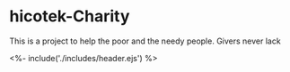 # hicotek-Charity
This is a project to help the poor and the needy people. Givers never lack


<%- include('./includes/header.ejs') %>
<!-- <link rel="stylesheet" href="/css/product.css"> -->

<!-- Custom styles for this template -->
<link href='css/registration.css' rel="stylesheet">
</head>

<body>
    <style>
        .bd-placeholder-img {
            font-size: 1.125rem;
            text-anchor: middle;
            -webkit-user-select: none;
            -moz-user-select: none;
            -ms-user-select: none;
            user-select: none;
        }

        @media (min-width: 768px) {
            .bd-placeholder-img-lg {
                font-size: 3.5rem;
            }
        }
    </style>
    <main>
        <h1>Register Form</h1>
        <form action="/register" method="POST">



            <% if (errorMessage) { %>
            <div class="user-message user-message--error"><%= errorMessage %></div>
            <% } %>


            </h2>
            <div>
                <h1>

                </h1>

                <input placeholder="username" name="username" value="<%=oldInput.username%>" />
            </div>

            <div>


                <input placeholder="Firstname" name="firstname" value="<%=oldInput.firstname%>" />
            </div>


            <div>
                <input placeholder="lastname" name="lastname" value="<%=oldInput.lastname%>" />
            </div>

            <div>
                <input placeholder="Email" name="email" value="<%=oldInput.email%>" />
            </div>


            <div>
                <input placeholder="country" name="country" value="<%=oldInput.country%>" />
            </div>


            <div>
                <input placeholder="Password" name="password" />
            </div>

            <button type="submit">Register</button>

        </form>



       
    </main>
    <%- include('./includes/footer.ejs') %>











    //login

    <%- include('./includes/header.ejs') %>
<!-- <link rel="stylesheet" href="/css/product.css"> -->
</head>

<body>

    <main>
        <h1>Login</h1>
        <%=errorMessage%>
        <form action="/login" method="POST">
            <div>
                <input placeholder="username" name="username" />
            </div>
            <div>
                <input placeholder="Password" name="password" />
            </div>

            <button type="submit">Loin</button>

        </form>
    </main>
    <%- include('./includes/footer.ejs') %>



//home

<%- include('./includes/header.ejs') %>
<!-- <link rel="stylesheet" href="/css/product.css"> -->
</head>

<body>

    <main>
        <h1>Welcome to ....Charity</h1>
    </main>
    <%- include('./includes/footer.ejs') %>



    //header
    <!-- <!DOCTYPE html>
<html lang="en">

<head>
    <meta charset="UTF-8">
    <meta name="viewport" content="width=device-width, initial-scale=1.0">
    <meta http-equiv="X-UA-Compatible" content="ie=edge">
    <!-- Bootstrap CSS -->
    <!-- <link rel="stylesheet" href="https://stackpath.bootstrapcdn.com/bootstrap/4.3.1/css/bootstrap.min.css"
        integrity="sha384-ggOyR0iXCbMQv3Xipma34MD+dH/1fQ784/j6cY/iJTQUOhcWr7x9JvoRxT2MZw1T" crossorigin="anonymous">
    <link rel="canonical" href="https://getbootstrap.com/docs/4.3/examples/floating-labels/"> -->



    <title>Hello, world!</title>
    <title>Hicotek Charity </title>


    <h3>Welcome to Hicotek-Charity</h3>

    <ul>
        <li><a href="/">Home</a></li>
        <li><a href="/register">Register</a></li>
        <li><a href="/dashboard">Dashboard</a></li>
        <li><a href="/login">Login</a></li>

    </ul> -->



